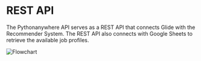 # REST API

The Pythonanywhere API serves as a REST API that connects Glide with the Recommender System. The REST API also connects with Google Sheets to retrieve the available job profiles.

![Flowchart](https://user-images.githubusercontent.com/110894014/207405664-95a2d0b3-fd32-4899-be5e-10e49153e69d.png)

